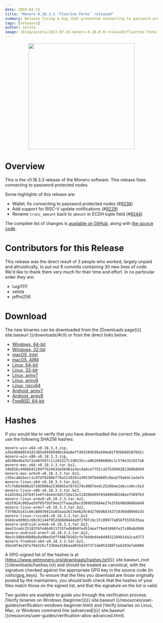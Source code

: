 ```yaml
---
date: 2024-03-13
title: "Monero 0.18.3.3 'Fluorine Fermi' released"
summary: Release fixing a bug that prevented connecting to password protected nodes.
tags: [releases]
author: selsta
image: /blog/assets/2022-07-19-monero-0.18.0.0-released/fluorine-fermi.png
---
```


<div align="center">
  <img src="{{ page.image }}" width="350px">
</div>

# Overview

This is the v0.18.3.3 release of the Monero software. This release fixes connecting to password protected nodes.

Some highlights of this release are:

- Wallet: fix connecting to password protected nodes (#[9238](https://github.com/monero-project/monero/pull/9238))
- Add support for RISC-V update notifications (#[9229](https://github.com/monero-project/monero/pull/9229))
- Rename `trunc_amount` back to `amount` in ECDH tuple field (#[9244](https://github.com/monero-project/monero/pull/9244))

The complete list of changes is [available on GitHub](https://github.com/monero-project/monero/compare/v0.18.3.2...v0.18.3.3), along with [the source code](https://github.com/monero-project/monero/tree/v0.18.3.3).

# Contributors for this Release

This release was the direct result of 3 people who worked, largely unpaid and altruistically, to put out 8 commits containing 30 new lines of code. We'd like to thank them very much for their time and effort. In no particular order they are:

- luigi1111
- selsta
- jeffro256

# Download

The new binaries can be downloaded from the [Downloads page]({{ site.baseurl }}/downloads/#cli) or from the direct links below.

- [Windows, 64-bit](https://downloads.getmonero.org/cli/monero-win-x64-v0.18.3.3.zip)
- [Windows, 32-bit](https://downloads.getmonero.org/cli/monero-win-x86-v0.18.3.3.zip)
- [macOS, Intel](https://downloads.getmonero.org/cli/monero-mac-x64-v0.18.3.3.tar.bz2)
- [macOS, ARM](https://downloads.getmonero.org/cli/monero-mac-armv8-v0.18.3.3.tar.bz2)
- [Linux, 64-bit](https://downloads.getmonero.org/cli/monero-linux-x64-v0.18.3.3.tar.bz2)
- [Linux, 32-bit](https://downloads.getmonero.org/cli/monero-linux-x86-v0.18.3.3.tar.bz2)
- [Linux, armv7](https://downloads.getmonero.org/cli/monero-linux-armv7-v0.18.3.3.tar.bz2)
- [Linux, armv8](https://downloads.getmonero.org/cli/monero-linux-armv8-v0.18.3.3.tar.bz2)
- [Linux, riscv64](https://downloads.getmonero.org/cli/monero-linux-riscv64-v0.18.3.3.tar.bz2)
- [Android, armv7](https://downloads.getmonero.org/cli/monero-android-armv7-v0.18.3.3.tar.bz2)
- [Android, armv8](https://downloads.getmonero.org/cli/monero-android-armv8-v0.18.3.3.tar.bz2)
- [FreeBSD, 64-bit](https://downloads.getmonero.org/cli/monero-freebsd-x64-v0.18.3.3.tar.bz2)

# Hashes

If you would like to verify that you have downloaded the correct file, please use the following SHA256 hashes:

```
monero-win-x64-v0.18.3.3.zip, a35e96680543d1385a9958940bc64a8effd41594599a504e02f95bb6018f0d1c
monero-win-x86-v0.18.3.3.zip, a8248e46a7e72a483507c11243227c1d0335cca0b109860b6c1c570e32cb57a6
monero-mac-x64-v0.18.3.3.tar.bz2, 34b01bc4466bd1294f7b2403da5bd61e3ec4a8ceff52ca5f5d506261368b8b94
monero-mac-armv8-v0.18.3.3.tar.bz2, c59aca8a5ecc1c97df0288bf79a3110201a30530fb4d685c0ea2f9a64c1adafe
monero-linux-x64-v0.18.3.3.tar.bz2, 47c7e6b4b88a57205800a2538065a7874174cd087eedc2526bee1ebcce0cc5e3
monero-linux-x86-v0.18.3.3.tar.bz2, b1dd19a12d764f2e9fc8e4dc9d172da13e11020b609765849b98248eef509763
monero-linux-armv8-v0.18.3.3.tar.bz2, eb3f924c085ae5df85f5bf9ee27faaa20acd309835684e27e3fbb98b9666b649
monero-linux-armv7-v0.18.3.3.tar.bz2, f3f982b141cb6c88939d15a83aaa26334d628c0d2766d6834371030dd00401d3
monero-linux-riscv64-v0.18.3.3.tar.bz2 b54dcedd901c69c81144f952dd8d844da9f2f07c6c37c89977a056f5555b35aa
monero-android-armv8-v0.18.3.3.tar.bz2, dee23cedc25183f6fe864911f357edb0b0fed514eaf79e01096fe27c00a8d996
monero-android-armv7-v0.18.3.3.tar.bz2, 9be3c50b6d9080a9a90ed3dff48678102cfe7bdded4a0d4932184b1da2ca4373
monero-freebsd-x64-v0.18.3.3.tar.bz2, d9a3df4e287e7b622bcf33b8ad186aad65b41973f1de053208f1e6203e7ab986
```

A GPG-signed list of the hashes is at [https://www.getmonero.org/downloads/hashes.txt]({{ site.baseurl_root }}/downloads/hashes.txt) and should be treated as canonical, with the signature checked against the appropriate GPG key in the source code (in /utils/gpg_keys). To ensure that the files you download are those originally posted by the maintainers, you should both check that the hashes of your files match those on the signed list, and that the signature on the list is valid.

Two guides are available to guide you through the verification process: [Verify binaries on Windows (beginner)]({{ site.baseurl }}/resources/user-guides/verification-windows-beginner.html) and [Verify binaries on Linux, Mac, or Windows command line (advanced)]({{ site.baseurl }}/resources/user-guides/verification-allos-advanced.html).

